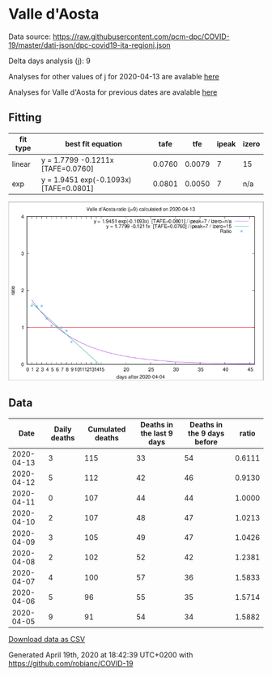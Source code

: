 # Valle d'Aosta

Data source: https://raw.githubusercontent.com/pcm-dpc/COVID-19/master/dati-json/dpc-covid19-ita-regioni.json

Delta days analysis (j): 9

Analyses for other values of j for 2020-04-13 are avalable [here](../2020-04-13/README.md)

Analyses for Valle d'Aosta for previous dates are avalable [here](../README.md)

## Fitting 
|fit type|best fit equation|tafe|tfe|ipeak|izero|
|-------|-----|--------|------|---|---|
|linear|y = 1.7799 -0.1211x  [TAFE=0.0760]|0.0760|0.0079|7|15|
|exp|y = 1.9451 exp(-0.1093x)  [TAFE=0.0801]|0.0801|0.0050|7|n/a|

![Plot](COVID-19_valle_d'aosta_j9_2020-04-13.png)

## Data
|Date|Daily deaths|Cumulated deaths|Deaths in the last 9 days|Deaths in the 9 days before|ratio|
|----|----------|-----------|-------|--------------------|-----|
|2020-04-13|3|115|33|54|0.6111|
|2020-04-12|5|112|42|46|0.9130|
|2020-04-11|0|107|44|44|1.0000|
|2020-04-10|2|107|48|47|1.0213|
|2020-04-09|3|105|49|47|1.0426|
|2020-04-08|2|102|52|42|1.2381|
|2020-04-07|4|100|57|36|1.5833|
|2020-04-06|5|96|55|35|1.5714|
|2020-04-05|9|91|54|34|1.5882|

[Download data as CSV](COVID-19_valle_d'aosta_j9_2020-04-13.csv)

Generated April 19th, 2020 at 18:42:39 UTC+0200 with https://github.com/robianc/COVID-19
